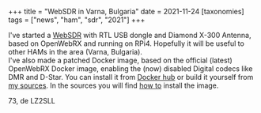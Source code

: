 +++
title = "WebSDR in Varna, Bulgaria"
date = 2021-11-24
[taxonomies]
tags = ["news", "ham", "sdr", "2021"]
+++

I've started a <a href="https://sdr.0xaf.org/" target="_blank">WebSDR</a> with RTL USB dongle and Diamond X-300 Antenna, based on OpenWebRX and running on RPi4. Hopefully it will be useful to other HAMs in the area (Varna, Bulgaria).  
I've also made a patched Docker image, based on the official (latest) OpenWebRX Docker image, enabling the (now) disabled Digital codecs like DMR and D-Star. You can install it from <a href="https://hub.docker.com/r/slechev/openwebrx-softmbe" target="_blank">Docker hub</a> or build it yourself from <a href="https://github.com/0xAF/openwebrx-softmbe-docker" target="_blank">my sources</a>. In the sources you will find <a href="https://github.com/0xAF/openwebrx-softmbe-docker#readme" target="_blank">how to</a> install the image.

73, de LZ2SLL
